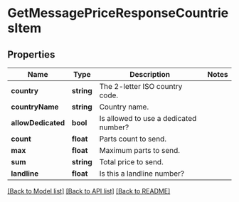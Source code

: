# GetMessagePriceResponseCountriesItem

## Properties
Name | Type | Description | Notes
------------ | ------------- | ------------- | -------------
**country** | **string** | The 2-letter ISO country code. | 
**countryName** | **string** | Country name. | 
**allowDedicated** | **bool** | Is allowed to use a dedicated number? | 
**count** | **float** | Parts count to send. | 
**max** | **float** | Maximum parts to send. | 
**sum** | **string** | Total price to send. | 
**landline** | **float** | Is this a landline number? | 

[[Back to Model list]](../README.md#documentation-for-models) [[Back to API list]](../README.md#documentation-for-api-endpoints) [[Back to README]](../README.md)



